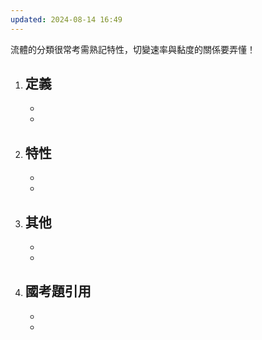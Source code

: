 ```yaml
---
updated: 2024-08-14 16:49
---
```

流體的分類很常考需熟記特性，切變速率與黏度的關係要弄懂！
1. **定義**
	- 
	- 
	- 
2. **特性**
	- 
	- 
	- 
3. **其他**
	- 
	- 
	- 
4. **國考題引用**
	- 
	- 
	- 
